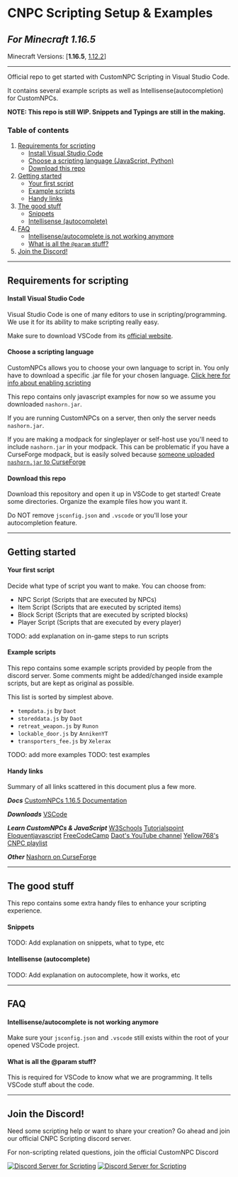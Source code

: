 # CNPC Scripting Setup & Examples
*For Minecraft 1.16.5*
---
Minecraft Versions: [**1.16.5**, [1.12.2](https://github.com/Noppes/cnpcs-scripting-examples/tree/1.12.2)]

---
Official repo to get started with CustomNPC Scripting in Visual Studio Code.

It contains several example scripts as well as Intellisense(autocompletion) for CustomNPCs.

**NOTE: This repo is still WIP. Snippets and Typings are still in the making.**

### Table of contents
1. [Requirements for scripting](#requirements-for-scripting)
   - [Install Visual Studio Code](#install-visual-studio-code)
   - [Choose a scripting language (JavaScript, Python)](#choose-a-scripting-language)
   - [Download this repo](#download-this-repo)
2. [Getting started](#getting-started)
   - [Your first script](#your-first-script)
   - [Example scripts](#example-scripts)
   - [Handy links](#handy-links)
3. [The good stuff](#the-good-stuff)
   - [Snippets](#snippets)
   - [Intellisense (autocomplete)](#intellisense-autocomplete)
4. [FAQ](#faq)
   - [Intellisense/autocomplete is not working anymore](#intellisenseautocomplete-is-not-working-anymore)
   - [What is all the `@param` stuff?](#what-is-all-the-param-stuff)
5. [Join the Discord!](#join-the-discord)

---
## Requirements for scripting

#### Install Visual Studio Code
Visual Studio Code is one of many editors to use in scripting/programming. We use it for its ability to make scripting really easy.

Make sure to download VSCode from its [official website](https://code.visualstudio.com/download).

#### Choose a scripting language
CustomNPCs allows you to choose your own language to script in.
You only have to download a specific .jar file for your chosen language.
[Click here for info about enabling scripting](www.kodevelopment.nl/minecraft/customnpcs/scripting)

This repo contains only javascript examples for now so we assume you downloaded `nashorn.jar`.

If you are running CustomNPCs on a server, then only the server needs `nashorn.jar`.

If you are making a modpack for singleplayer or self-host use you'll need to include `nashorn.jar` in your modpack.
This can be problematic if you have a CurseForge modpack, but is easily solved because [someone uploaded `nashorn.jar` to CurseForge](https://www.curseforge.com/minecraft/mc-mods/project-nashorn)

#### Download this repo
Download this repository and open it up in VSCode to get started!
Create some directories. Organize the example files how you want it.

Do NOT remove `jsconfig.json` and `.vscode` or you'll lose your autocompletion feature.

---

## Getting started

#### Your first script
Decide what type of script you want to make. You can choose from:
 - NPC Script (Scripts that are executed by NPCs)
 - Item Script (Scripts that are executed by scripted items)
 - Block Script (Scripts that are executed by scripted blocks)
 - Player Script (Scripts that are executed by every player)


TODO: add explanation on in-game steps to run scripts

#### Example scripts
This repo contains some example scripts provided by people from the discord server. Some comments might be added/changed inside example scripts, but are kept as original as possible.

This list is sorted by simplest above.

 - `tempdata.js` by `Daot`
 - `storeddata.js` by `Daot`
 - `retreat_weapon.js` by `Runon`
 - `lockable_door.js` by `AnnikenYT`
 - `transporters_fee.js` by `Xelerax`

TODO: add more examples
TODO: test examples


#### Handy links

Summary of all links scattered in this document plus a few more.

***Docs***
[CustomNPCs 1.16.5 Documentation](http://www.kodevelopment.nl/customnpcs/api/1.16.5/)

***Downloads***
[VSCode](https://code.visualstudio.com/download)

***Learn CustomNPCs & JavaScript***
[W3Schools](https://www.w3schools.com/js/default.asp)
[Tutorialspoint](https://www.tutorialspoint.com/javascript/index.htm)
[Eloquentjavascript](https://eloquentjavascript.net/index.html)
[FreeCodeCamp](https://www.freecodecamp.org/news/javascript-modules-a-beginner-s-guide-783f7d7a5fcc#.zeh1blwi0)
[Daot's YouTube channel](https://www.youtube.com/user/MrToady2000)
[Yellow768's CNPC playlist](https://www.youtube.com/watch?v=G1TU21NGQ0I&list=PL7ysKllrqw-61vQKAAGxlTxsMA62P0jKP)

***Other***
[Nashorn on CurseForge](https://www.curseforge.com/minecraft/mc-mods/project-nashorn)

---

## The good stuff
This repo contains some extra handy files to enhance your scripting experience.
#### Snippets

TODO: Add explanation on snippets, what to type, etc

#### Intellisense (autocomplete)

TODO: Add explanation on autocomplete, how it works, etc

---
## FAQ

#### Intellisense/autocomplete is not working anymore 
Make sure your `jsconfig.json` and `.vscode` still exists within the root of your opened VSCode project.

#### What is all the @param stuff?
This is required for VSCode to know what we are programming. It tells VSCode stuff about the code.

---

## Join the Discord!
Need some scripting help or want to share your creation? Go ahead and join our official CNPC Scripting discord server.

For non-scripting related questions, join the official CustomNPC Discord

[![Discord Server for Scripting](https://discordapp.com/api/guilds/177204059109982208/widget.png?style=banner3)](https://discord.gg/AJ7qPy4) [![Discord Server for Scripting](https://discordapp.com/api/guilds/151785576557707264/widget.png?style=banner3)](https://discord.gg/AJ7qPy4)
